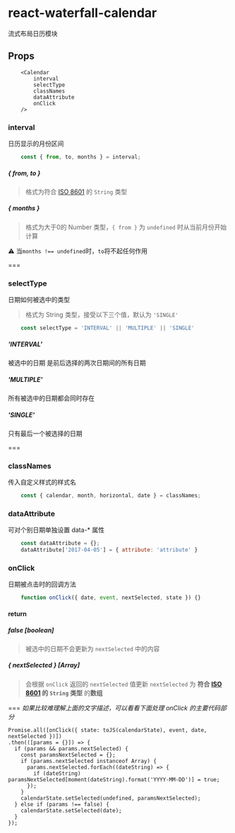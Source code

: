 # react-waterfall-calendar
流式布局日历模块

## Props
```
    <Calendar
        interval
        selectType
        classNames
        dataAttribute
        onClick
    />
```

### interval
日历显示的月份区间

```javascript
    const { from, to, months } = interval;
```
##### { from, to }
> 格式为符合 [ISO 8601](https://en.wikipedia.org/wiki/ISO_8601) 的 `String` 类型

##### { months }
> 格式为大于0的 Number 类型，`{ from }` 为 `undefined` 时从当前月份开始计算

⚠️ 当`months !== undefined`时，`to`将不起任何作用

===
### selectType
日期如何被选中的类型
> 格式为 String 类型，接受以下三个值，默认为 `'SINGLE'`

```javascript
    const selectType = 'INTERVAL' || 'MULTIPLE' || 'SINGLE'
```

##### 'INTERVAL'
被选中的日期 是前后选择的两次日期间的所有日期
##### 'MULTIPLE'
所有被选中的日期都会同时存在
##### 'SINGLE'
只有最后一个被选择的日期

===
### classNames
传入自定义样式的样式名

```javascript
    const { calendar, month, horizontal, date } = classNames;
```

### dataAttribute
可对个别日期单独设置 data-* 属性

```javascript
    const dataAttribute = {};
    dataAttribute['2017-04-05'] = { attribute: 'attribute' }
```

### onClick
日期被点击时的回调方法

```javascript
    function onClick({ date, event, nextSelected, state }) {}
```

#### return
##### false *[boolean]*
> 被选中的日期不会更新为 `nextSelected` 中的内容

##### { nextSelected } *[Array]*
> 会根据 `onClick` 返回的 `nextSelected` 值更新
> `nextSelected` 为 **符合 [ISO 8601](https://en.wikipedia.org/wiki/ISO_8601) 的 `String` 类型** 的**数组**

===
*如果比较难理解上面的文字描述，可以看看下面处理 onClick 的主要代码部分*

```
Promise.all([onClick({ state: toJS(calendarState), event, date, nextSelected })])
.then(([params = {}]) => {
  if (params && params.nextSelected) {
    const paramsNextSelected = {};
    if (params.nextSelected instanceof Array) {
      params.nextSelected.forEach((dateString) => {
        if (dateString) paramsNextSelected[moment(dateString).format('YYYY-MM-DD')] = true;
      });
    }
    calendarState.setSelected(undefined, paramsNextSelected);
  } else if (params !== false) {
    calendarState.setSelected(date);
  }
});
```



